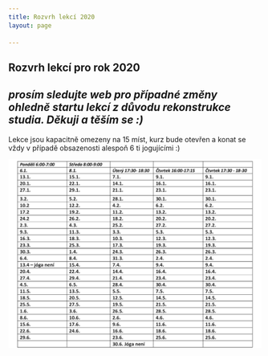 ```yaml
---
title: Rozvrh lekcí 2020
layout: page

---
```

## Rozvrh lekcí pro rok 2020

## _prosím sledujte web pro případné změny ohledně startu lekcí z důvodu rekonstrukce studia. Děkuji a těším se :)_

Lekce jsou kapacitně omezeny na 15 míst, kurz bude otevřen a konat se vždy v případě obsazenosti alespoň 6 ti jogujícími :)

![](/uploads/joga-leden.jpg)